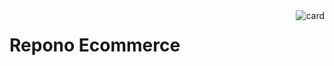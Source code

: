 <img align="right" alt="card" src="https://user-images.githubusercontent.com/99230538/200922775-8d36482c-7020-4ee6-8f5f-1c3edda26885.png">
<h1 align="left">Repono Ecommerce</h1>
